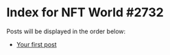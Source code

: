 # Index for NFT World #2732
Posts will be displayed in the order below:

- [Your first post](./001-first.md)

